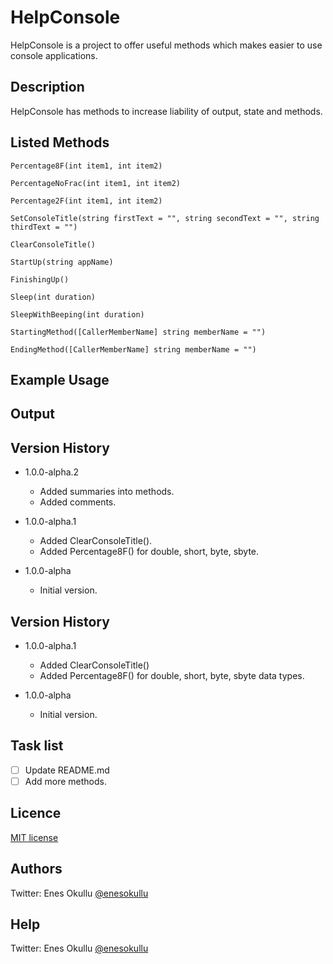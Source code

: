 # HelpConsole

HelpConsole is a project to offer useful methods which makes easier to use console applications.

## Description

HelpConsole has methods to increase liability of output, state and methods.

## Listed Methods
```
Percentage8F(int item1, int item2)
```
```
PercentageNoFrac(int item1, int item2)
```
```
Percentage2F(int item1, int item2)
```
```
SetConsoleTitle(string firstText = "", string secondText = "", string thirdText = "")
```
```
ClearConsoleTitle()
```
```
StartUp(string appName)
```
```
FinishingUp()
```
```
Sleep(int duration)
```
```
SleepWithBeeping(int duration)
```
```
StartingMethod([CallerMemberName] string memberName = "")
```
```
EndingMethod([CallerMemberName] string memberName = "")
```

## Example Usage

## Output

## Version History

* 1.0.0-alpha.2
	* Added summaries into methods.
	* Added comments.

* 1.0.0-alpha.1
	* Added ClearConsoleTitle().
	* Added Percentage8F() for double, short, byte, sbyte.

* 1.0.0-alpha
	* Initial version. 

## Version History

* 1.0.0-alpha.1
  * Added ClearConsoleTitle()
  * Added Percentage8F() for double, short, byte, sbyte data types.

* 1.0.0-alpha
  * Initial version.

## Task list

- [ ] Update README.md
- [ ] Add more methods.

## Licence
[MIT license](https://github.com/meokullu/HelpConsole/blob/master/LICENSE)

## Authors
Twitter: Enes Okullu [@enesokullu](https://twitter.com/EnesOkullu)

## Help
Twitter: Enes Okullu [@enesokullu](https://twitter.com/EnesOkullu)

